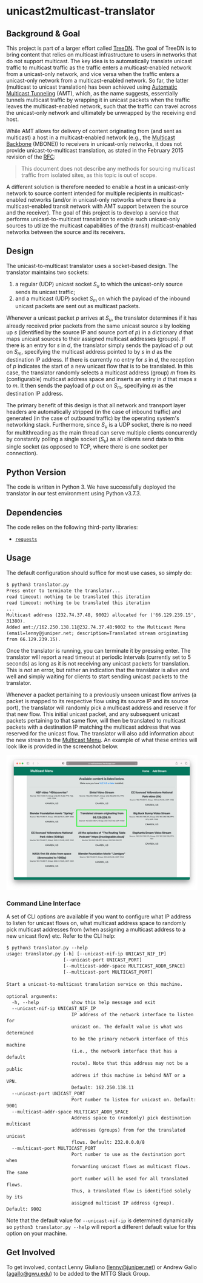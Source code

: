 # unicast2multicast-translator

## Background & Goal
This project is part of a larger effort called [TreeDN](https://datatracker.ietf.org/doc/draft-ietf-mops-treedn/).
The goal of TreeDN is to bring content that relies on multicast infrastructure to users in networks that 
do not support multicast.
The key idea is to automatically translate unicast traffic to multicast traffic as the traffic enters a 
multicast-enabled network from a unicast-only network, and vice versa when the traffic enters a unicast-only network 
from a multicast-enabled network.
So far, the latter (multicast to unicast translation) has been achieved using 
[Automatic Multicast Tunneling](https://datatracker.ietf.org/doc/html/rfc7450) (AMT), which, as the name suggests, 
essentially tunnels multicast traffic by wrapping it in unicast packets when the traffic leaves the multicast-enabled 
network, such that the traffic can travel across the unicast-only network and ultimately be unwrapped by the receiving 
end host.

While AMT allows for delivery of content originating from (and sent as multicast) a host in a multicast-enabled network
(e.g., the [Multicast Backbone](https://en.wikipedia.org/wiki/Mbone) (MBONE)) to receivers in unicast-only networks, it
does not provide unicast-to-multicast translation, as stated in the February 2015 revision of the
[RFC](https://datatracker.ietf.org/doc/html/rfc7450#section-2):

> This document does not describe any methods for sourcing multicast traffic from isolated sites, as this topic is out 
> of scope.

A different solution is therefore needed to enable a host in a unicast-only network to source content intended for 
multiple recipients in multicast-enabled networks (and/or in unicast-only networks where there is a multicast-enabled 
transit network with AMT support between the source and the receiver).
The goal of this project is to develop a service that performs unicast-to-multicast translation to enable such 
unicast-only sources to utilize the multicast capabilities of the (transit) multicast-enabled networks between the 
source and its receivers.

## Design
The unicast-to-multicast translator uses a socket-based design.
The translator maintains two sockets:

1. a regular (UDP) unicast socket *S<sub>u</sub>* to which the unicast-only source sends its unicast traffic;
2. and a multicast (UDP) socket *S<sub>m</sub>* on which the payload of the inbound unicast packets are sent out as 
   multicast packets.

Whenever a unicast packet *p* arrives at *S<sub>u</sub>*, the translator determines if it has already received prior
packets from the same unicast source *s* by looking up *s* (identified by the source IP and source port of *p*) in a 
dictionary *d* that maps unicast sources to their assigned multicast addresses (groups).
If there is an entry for *s* in *d*, the translator simply sends the payload of *p* out on *S<sub>m</sub>*, specifying
the multicast address pointed to by *s* in *d* as the destination IP address.
If there is currently no entry for *s* in *d*, the reception of *p* indicates the start of a new unicast flow that is to
be translated.
In this case, the translator randomly selects a multicast address (group) *m* from its (configurable) multicast address
space and inserts an entry in *d* that maps *s* to *m*.
It then sends the payload of *p* out on *S<sub>m</sub>*, specifying *m* as the destination IP address.

The primary benefit of this design is that all network and transport layer headers are automatically stripped (in the
case of inbound traffic) and generated (in the case of outbound traffic) by the operating system's networking stack.
Furthermore, since *S<sub>u</sub>* is a UDP socket, there is no need for multithreading as the main thread can serve
multiple clients concurrently by constantly polling a single socket (*S<sub>u</sub>*) as all clients send data to this
single socket (as opposed to TCP, where there is one socket per connection).

## Python Version
The code is written in Python 3. We have successfully deployed the translator in our test environment using Python 
v3.7.3.

## Dependencies
The code relies on the following third-party libraries:
- [`requests`](https://github.com/psf/requests)

## Usage
The default configuration should suffice for most use cases, so simply do:
```
$ python3 translator.py
Press enter to terminate the translator...
read timeout: nothing to be translated this iteration
read timeout: nothing to be translated this iteration
...
Multicast address (232.74.37.48, 9002) allocated for ('66.129.239.15', 31380).
Added amt://162.250.138.11@232.74.37.48:9002 to the Multicast Menu (email=lenny@juniper.net; description=Translated stream originating from 66.129.239.15).
```
Once the translator is running, you can terminate it by pressing enter. The translator will report a read timeout at
periodic intervals (currently set to 5 seconds) as long as it is not receiving any unicast packets for translation.
This is *not* an error, but rather an indication that the translator is alive and well and simply waiting for clients
to start sending unicast packets to the translator.

Whenever a packet pertaining to a previously unseen unicast flow arrives (a packet is mapped to its respective flow 
using its source IP and its source port), the translator will randomly pick a multicast address and reserve it for that
new flow.
This initial unicast packet, and any subsequent unicast packets pertaining to that same flow, will then be translated to
multicast packets with a destination IP matching the multicast address that was reserved for the unicast flow.
The translator will also add information about the new stream to the
[Multicast Menu](https://multicastmenu.herokuapp.com).
An example of what these entries will look like is provided in the screenshot below.

![Listing of a translated stream on the Multicast Menu](doc/img/multicast_menu.png)

### Command Line Interface
A set of CLI options are available if you want to configure what IP address to listen for unicast flows on, what 
multicast address space to randomly pick multicast addresses from (when assigning a multicast address to a new unicast
flow) etc. 
Refer to the CLI help:
```
$ python3 translator.py --help
usage: translator.py [-h] [--unicast-nif-ip UNICAST_NIF_IP]
                     [--unicast-port UNICAST_PORT]
                     [--multicast-addr-space MULTICAST_ADDR_SPACE]
                     [--multicast-port MULTICAST_PORT]

Start a unicast-to-multicast translation service on this machine.

optional arguments:
  -h, --help            show this help message and exit
  --unicast-nif-ip UNICAST_NIF_IP
                        IP address of the network interface to listen for
                        unicast on. The default value is what was determined
                        to be the primary network interface of this machine
                        (i.e., the network interface that has a default
                        route). Note that this address may not be a public
                        address if this machine is behind NAT or a VPN.
                        Default: 162.250.138.11
  --unicast-port UNICAST_PORT
                        Port number to listen for unicast on. Default: 9001
  --multicast-addr-space MULTICAST_ADDR_SPACE
                        Address space to (randomly) pick destination multicast
                        addresses (groups) from for the translated unicast
                        flows. Default: 232.0.0.0/8
  --multicast-port MULTICAST_PORT
                        Port number to use as the destination port when
                        forwarding unicast flows as multicast flows. The same
                        port number will be used for all translated flows.
                        Thus, a translated flow is identified solely by its
                        assigned multicast IP address (group). Default: 9002
```
Note that the default value for `--unicast-nif-ip` is determined dynamically so `python3 translator.py --help` will 
report a different default value for this option on your machine.

## Get Involved
To get involved, contact Lenny Giuliano (lenny@juniper.net) or Andrew Gallo (agallo@gwu.edu) to be added to the MTTG
Slack Group.
